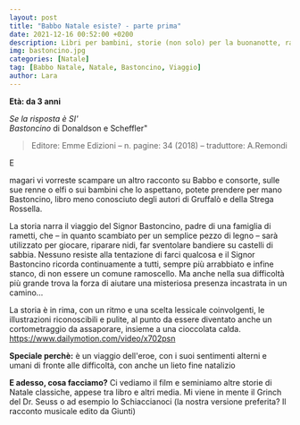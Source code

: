 ```yaml
---
layout: post
title: "Babbo Natale esiste? - parte prima"
date: 2021-12-16 00:52:00 +0200
description: Libri per bambini, storie (non solo) per la buonanotte, racconti e letture per giocare e leggere con i bimbi.
img: bastoncino.jpg
categories: [Natale]
tag: [Babbo Natale, Natale, Bastoncino, Viaggio]
author: Lara
---
```

   
**Età: da 3 anni**

*Se la risposta è SI'*   
*Bastoncino* di Donaldson e Scheffler"   

> Editore: Emme Edizioni – n. pagine: 34 (2018) – traduttore: A.Remondi 

<p><span class="dropcap">E</span></p>  magari vi vorreste scampare un altro racconto su Babbo e consorte, sulle sue renne o elfi o sui bambini che lo aspettano, potete prendere per mano Bastoncino, libro meno conosciuto degli autori di Gruffalò e della Strega Rossella.

La storia narra il viaggio del Signor Bastoncino, padre di una famiglia di rametti, che – in quanto scambiato per un semplice pezzo di legno – sarà utilizzato per giocare, riparare nidi, far sventolare bandiere su castelli di sabbia. Nessuno resiste alla tentazione di farci qualcosa e il Signor Bastoncino ricorda continuamente a tutti, sempre più arrabbiato e infine stanco, di non essere un comune ramoscello.
Ma anche nella sua difficoltà più grande trova la forza di aiutare una misteriosa presenza incastrata in un camino…

La storia è in rima, con un ritmo e una scelta lessicale coinvolgenti, le illustrazioni riconoscibili e pulite, al punto da essere diventato anche un cortometraggio da assaporare, insieme a una cioccolata calda.
https://www.dailymotion.com/video/x702psn



**Speciale perchè:** è un viaggio dell'eroe, con i suoi sentimenti alterni e umani di fronte alle difficoltà, con anche un lieto fine natalizio

**E adesso, cosa facciamo?** Ci vediamo il film e seminiamo altre storie di Natale classiche, appese tra libro e altri media. Mi viene in mente il Grinch del Dr. Seuss o ad esempio lo Schiaccianoci (la nostra versione preferita? Il racconto musicale edito da Giunti)




